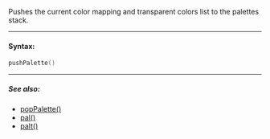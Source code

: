 Pushes the current color mapping and transparent colors list to the palettes stack.

---

#### Syntax:
```lua
pushPalette()
```

---

##### See also:

* [popPalette()](popPalette.md)
* [pal()](pal.md)
* [palt()](palt.md)